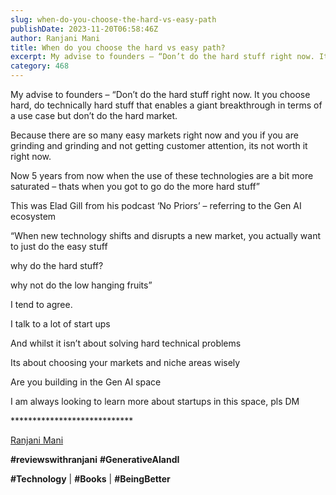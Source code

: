 ```yaml
---
slug: when-do-you-choose-the-hard-vs-easy-path
publishDate: 2023-11-20T06:58:46Z
author: Ranjani Mani
title: When do you choose the hard vs easy path? 
excerpt: My advise to founders – “Don’t do the hard stuff right now. It you choose hard, do technically hard stuff that enables a giant breakthrough in terms of a use case but don’t do the hard market. Because there are so many easy markets right now and you if you are grinding and grinding and  ... 
category: 468
---
```


My advise to founders – “Don’t do the hard stuff right now. It you choose hard, do technically hard stuff that enables a giant breakthrough in terms of a use case but don’t do the hard market.

Because there are so many easy markets right now and you if you are grinding and grinding and not getting customer attention, its not worth it right now.

Now 5 years from now when the use of these technologies are a bit more saturated – thats when you got to go do the more hard stuff”

This was Elad Gill from his podcast ‘No Priors’ – referring to the Gen AI ecosystem

“When new technology shifts and disrupts a new market, you actually want to just do the easy stuff

why do the hard stuff?

why not do the low hanging fruits”

I tend to agree.

I talk to a lot of start ups

And whilst it isn’t about solving hard technical problems

Its about choosing your markets and niche areas wisely

Are you building in the Gen AI space

I am always looking to learn more about startups in this space, pls DM

\*\*\*\*\*\*\*\*\*\*\*\*\*\*\*\*\*\*\*\*\*\*\*\*\*\*\*\*

[Ranjani Mani](https://www.linkedin.com/feed/#)

**#reviewswithranjani** **#GenerativeAIandI**

**#Technology** | **#Books** | **#BeingBetter**